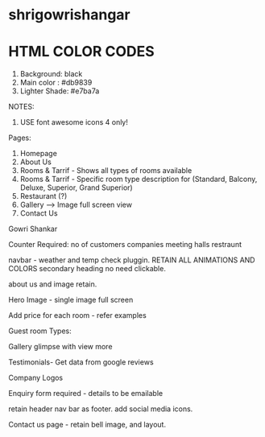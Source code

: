 # shrigowrishangar


  # HTML COLOR CODES

  1. Background: black
  2. Main color : #db9839
  3. Lighter Shade: #e7ba7a


NOTES:
1. USE font awesome icons 4 only!





Pages:
1. Homepage
2. About Us
3. Rooms & Tarrif - Shows all types of rooms available
4. Rooms & Tarrif - Specific room type description for (Standard, Balcony, Deluxe, Superior, Grand Superior)
5. Restaurant (?)
6. Gallery --> Image full screen view
7. Contact Us



Gowri Shankar

Counter Required: 
no of customers
companies
meeting halls
restraunt

navbar - weather and temp check pluggin. RETAIN ALL ANIMATIONS AND COLORS
secondary heading no need clickable.

about us and image retain.

Hero Image - single image full screen

Add price for each room - refer examples


Guest room Types:


Gallery glimpse with view more



Testimonials- Get data from google reviews


Company Logos 

Enquiry form required - details to be emailable


retain header nav bar as footer. add social media icons.


Contact us page - retain bell image, and layout.


